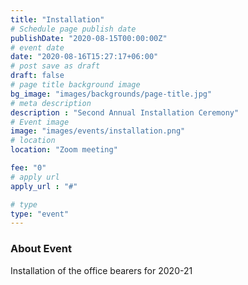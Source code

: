 ```yaml
---
title: "Installation"
# Schedule page publish date
publishDate: "2020-08-15T00:00:00Z"
# event date
date: "2020-08-16T15:27:17+06:00"
# post save as draft
draft: false
# page title background image
bg_image: "images/backgrounds/page-title.jpg"
# meta description
description : "Second Annual Installation Ceremony"
# Event image
image: "images/events/installation.png"
# location
location: "Zoom meeting"

fee: "0"
# apply url
apply_url : "#"

# type
type: "event"
---
```


### About Event

Installation of the office bearers for 2020-21